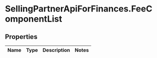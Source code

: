 # SellingPartnerApiForFinances.FeeComponentList

## Properties
Name | Type | Description | Notes
------------ | ------------- | ------------- | -------------
